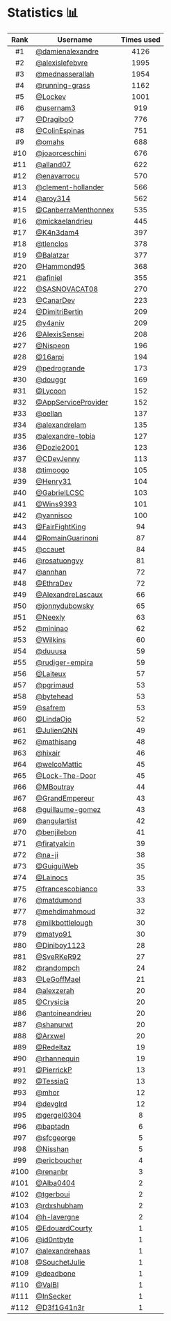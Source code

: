 # Statistics 📊

|Rank|Username|Times used|
:--------:|--------|:--------:|
|#1|[@damienalexandre](https://github.com/damienalexandre)|4126|
|#2|[@alexislefebvre](https://github.com/alexislefebvre)|1995|
|#3|[@mednasserallah](https://github.com/mednasserallah)|1954|
|#4|[@running-grass](https://github.com/running-grass)|1162|
|#5|[@Lockev](https://github.com/Lockev)|1001|
|#6|[@usernam3](https://github.com/usernam3)|919|
|#7|[@DragiboO](https://github.com/DragiboO)|776|
|#8|[@ColinEspinas](https://github.com/ColinEspinas)|751|
|#9|[@omahs](https://github.com/omahs)|688|
|#10|[@joaorceschini](https://github.com/joaorceschini)|676|
|#11|[@alland07](https://github.com/alland07)|622|
|#12|[@enavarrocu](https://github.com/enavarrocu)|570|
|#13|[@clement-hollander](https://github.com/clement-hollander)|566|
|#14|[@aroy314](https://github.com/aroy314)|562|
|#15|[@CanberraMenthonnex](https://github.com/CanberraMenthonnex)|535|
|#16|[@mickaelandrieu](https://github.com/mickaelandrieu)|445|
|#17|[@K4n3dam4](https://github.com/K4n3dam4)|397|
|#18|[@tlenclos](https://github.com/tlenclos)|378|
|#19|[@Balatzar](https://github.com/Balatzar)|377|
|#20|[@Hammond95](https://github.com/Hammond95)|368|
|#21|[@afiniel](https://github.com/afiniel)|355|
|#22|[@SASNOVACAT08](https://github.com/SASNOVACAT08)|270|
|#23|[@CanarDev](https://github.com/CanarDev)|223|
|#24|[@DimitriBertin](https://github.com/DimitriBertin)|209|
|#25|[@y4aniv](https://github.com/y4aniv)|209|
|#26|[@AlexisSensei](https://github.com/AlexisSensei)|208|
|#27|[@Nispeon](https://github.com/Nispeon)|196|
|#28|[@16arpi](https://github.com/16arpi)|194|
|#29|[@pedrogrande](https://github.com/pedrogrande)|173|
|#30|[@douggr](https://github.com/douggr)|169|
|#31|[@Lycoon](https://github.com/Lycoon)|152|
|#32|[@AppServiceProvider](https://github.com/AppServiceProvider)|152|
|#33|[@oellan](https://github.com/oellan)|137|
|#34|[@alexandrelam](https://github.com/alexandrelam)|135|
|#35|[@alexandre-tobia](https://github.com/alexandre-tobia)|127|
|#36|[@Dozie2001](https://github.com/Dozie2001)|123|
|#37|[@CDevJenny](https://github.com/CDevJenny)|113|
|#38|[@timoogo](https://github.com/timoogo)|105|
|#39|[@Henry31](https://github.com/Henry31)|104|
|#40|[@GabrielLCSC](https://github.com/GabrielLCSC)|103|
|#41|[@Wins9393](https://github.com/Wins9393)|101|
|#42|[@yannisoo](https://github.com/yannisoo)|100|
|#43|[@FairFightKing](https://github.com/FairFightKing)|94|
|#44|[@RomainGuarinoni](https://github.com/RomainGuarinoni)|87|
|#45|[@ccauet](https://github.com/ccauet)|84|
|#46|[@rosatuongvy](https://github.com/rosatuongvy)|81|
|#47|[@annhan](https://github.com/annhan)|72|
|#48|[@EthraDev](https://github.com/EthraDev)|72|
|#49|[@AlexandreLascaux](https://github.com/AlexandreLascaux)|66|
|#50|[@jonnydubowsky](https://github.com/jonnydubowsky)|65|
|#51|[@Neexly](https://github.com/Neexly)|63|
|#52|[@mininao](https://github.com/mininao)|62|
|#53|[@Wilkins](https://github.com/Wilkins)|60|
|#54|[@duuusa](https://github.com/duuusa)|59|
|#55|[@rudiger-empira](https://github.com/rudiger-empira)|59|
|#56|[@Laiteux](https://github.com/Laiteux)|57|
|#57|[@pgrimaud](https://github.com/pgrimaud)|53|
|#58|[@bytehead](https://github.com/bytehead)|53|
|#59|[@safrem](https://github.com/safrem)|53|
|#60|[@LindaOjo](https://github.com/LindaOjo)|52|
|#61|[@JulienQNN](https://github.com/JulienQNN)|49|
|#62|[@mathisang](https://github.com/mathisang)|48|
|#63|[@hixair](https://github.com/hixair)|46|
|#64|[@welcoMattic](https://github.com/welcoMattic)|45|
|#65|[@Lock-The-Door](https://github.com/Lock-The-Door)|45|
|#66|[@MBoutray](https://github.com/MBoutray)|44|
|#67|[@GrandEmpereur](https://github.com/GrandEmpereur)|43|
|#68|[@guillaume-gomez](https://github.com/guillaume-gomez)|43|
|#69|[@angulartist](https://github.com/angulartist)|42|
|#70|[@benjilebon](https://github.com/benjilebon)|41|
|#71|[@firatyalcin](https://github.com/firatyalcin)|39|
|#72|[@na-ji](https://github.com/na-ji)|38|
|#73|[@GuiguiWeb](https://github.com/GuiguiWeb)|35|
|#74|[@Lainocs](https://github.com/Lainocs)|35|
|#75|[@francescobianco](https://github.com/francescobianco)|33|
|#76|[@matdumond](https://github.com/matdumond)|33|
|#77|[@mehdimahmoud](https://github.com/mehdimahmoud)|32|
|#78|[@milkbottlelough](https://github.com/milkbottlelough)|30|
|#79|[@matyo91](https://github.com/matyo91)|30|
|#80|[@Diniboy1123](https://github.com/Diniboy1123)|28|
|#81|[@SveRKeR92](https://github.com/SveRKeR92)|27|
|#82|[@randompch](https://github.com/randompch)|24|
|#83|[@LeGoffMael](https://github.com/LeGoffMael)|21|
|#84|[@alexzerah](https://github.com/alexzerah)|20|
|#85|[@Crysicia](https://github.com/Crysicia)|20|
|#86|[@antoineandrieu](https://github.com/antoineandrieu)|20|
|#87|[@shanurwt](https://github.com/shanurwt)|20|
|#88|[@Arxwel](https://github.com/Arxwel)|20|
|#89|[@Redeltaz](https://github.com/Redeltaz)|19|
|#90|[@rhannequin](https://github.com/rhannequin)|19|
|#91|[@PierrickP](https://github.com/PierrickP)|13|
|#92|[@TessiaG](https://github.com/TessiaG)|13|
|#93|[@mhor](https://github.com/mhor)|12|
|#94|[@devglrd](https://github.com/devglrd)|12|
|#95|[@gergel0304](https://github.com/gergel0304)|8|
|#96|[@baptadn](https://github.com/baptadn)|6|
|#97|[@sfcgeorge](https://github.com/sfcgeorge)|5|
|#98|[@Nisshan](https://github.com/Nisshan)|5|
|#99|[@ericboucher](https://github.com/ericboucher)|4|
|#100|[@renanbr](https://github.com/renanbr)|3|
|#101|[@Alba0404](https://github.com/Alba0404)|2|
|#102|[@tgerboui](https://github.com/tgerboui)|2|
|#103|[@rdxshubham](https://github.com/rdxshubham)|2|
|#104|[@h-lavergne](https://github.com/h-lavergne)|2|
|#105|[@EdouardCourty](https://github.com/EdouardCourty)|1|
|#106|[@id0ntbyte](https://github.com/id0ntbyte)|1|
|#107|[@alexandrehaas](https://github.com/alexandrehaas)|1|
|#108|[@SouchetJulie](https://github.com/SouchetJulie)|1|
|#109|[@deadbone](https://github.com/deadbone)|1|
|#110|[@ValBl](https://github.com/ValBl)|1|
|#111|[@InSecker](https://github.com/InSecker)|1|
|#112|[@D3f1G41n3r](https://github.com/D3f1G41n3r)|1|
